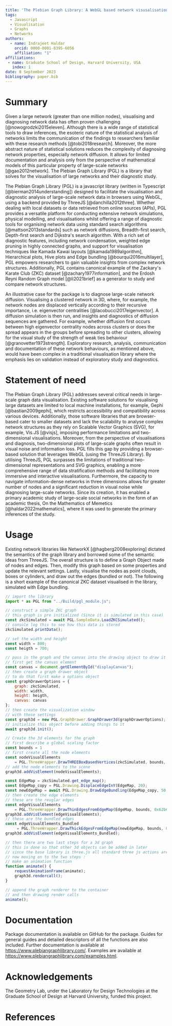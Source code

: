 ```yaml
---
title: 'The Plebian Graph Library: A WebGL based network visusalisation and diagnostics package'
tags:
  - Javascript 
  - Visualisation
  - Graphs 
  - Networks
authors:
  - name: Indrajeet Haldar
    orcid: 0000-0001-8395-6056
    affiliation: "1" 
affiliations:
 - name: Graduate School of Design, Harvard University, USA
   index: 1
date: 8 September 2023
bibliography: paper.bib
---
```


# Summary

Given a large network (greater than one million nodes), visualising and diagnosing network data has often proven challenging [@nowogrodzki2015eleven]. Although there is a wide range of statistical tools to draw inferences, the esoteric nature of the statistical analysis of networks limits the communication of the findings to researchers familiar with these research methods [@tobi2018research]. Moreover, the more abstract nature of statistical solutions reduces the complexity of diagnosing network properties, especially network diffusion. It allows for limited documentation and analysis only from the perspective of mathematical models of this particular property of large-scale networks [@gao2012network]. The Plebian Graph Library (PGL) is a library that solves for the visualisation of large networks and their diagnostic study.

The Plebian Graph Library (PGL) is a javascript library (written in Typescript [@bierman2014understanding]) designed to facilitate the visualisation and diagnostic analysis of large-scale network data in browsers using WebGL, using a backend provided by ThreeJS [@danchilla2012three]. Whether dealing with local datasets or data retrieved from online sources (APIs), PGL provides a versatile platform for conducting extensive network simulations, physical modelling, and visualisations whilst offering a range of diagnostic tools for organising network data using standard search algorithms [@mattson2013standards] such as network diffusions, Breadth-first search, Depth-first search and Dijkstra's search algorithm. With a rich set of diagnostic features, including network condensation, weighted edge pruning in highly connected graphs, and support for visualisation techniques like Kamada Kawai layouts [@kamada1989algorithm], Hierarchical plots, Hive plots and Edge bundling [@bourqui2016multilayer], PGL empowers researchers to gain valuable insights from complex network structures. Additionally, PGL contains canonical example of the Zackary's Karate Club (ZKC) dataset [@zachary1977information], and the Erdosh Reyni Random Graph model [@li2021brief] as a generator to study and compare network structures. 

An illustrative case for the package is to diagnose large-scale network diffusion. Visualising a clustered network in 3D, where, for example, the network nodes are displaced vertically according to their recursive importance, i.e. eigenvector centralities [@lacobucci2017eigenvector]. A diffusion simulation is then run, and insights and diagnostics of diffusion sequences are gathered. For example, whether diffusion first occurs between high eigenvector centrality nodes across clusters or does the spread appears in the groups before spreading to other clusters, allowing for the visual study of the strength of weak ties behaviour [@granovetter1973strength]. Exploratory research, analysis, communication and documentation of these network behaviours, as mentioned above, would have been complex in a traditional visualisation library where the emphasis lies on validation instead of exploratory study and diagnostics.

# Statement of need

The Plebian Graph Library (PGL) addresses several critical needs in large-scale graph data visualisation. Existing software solutions for visualising large datasets are limited to local machine installations, for example, Gephi [@bastian2009gephi], which restricts accessibility and compatibility across various devices. Additionally, those software libraries that are browser-based cater to smaller datasets and lack the scalability to analyse complex network structures as they rely on Scalable Vector Graphics (SVG), for example, Vis.JS [@visjs], imposing performance limitations and two-dimensional visualisations. Moreover, from the perspective of visualisations and diagnosis, two-dimensional plots of large-scale graphs often result in visual noise and information loss.
PGL fills this gap by providing a browser-based solution that leverages WebGL (using the ThreeJS Library). By utilising ThreeJS, PGL surpasses the limitations of traditional two-dimensional representations and SVG graphics, enabling a more comprehensive range of data stratification methods and facilitating more immersive and interactive visualisations. Furthermore, the capacity to navigate information-dense networks in three dimensions allows for greater number of nodes and a significant reduction in visual noise while diagnosing large-scale networks. Since its creation, it has enabled a primary academic study of large-scale social networks in the form of an academic thesis, On the Mathematics of Memetics [@haldar2022mathematics], where it was used to generate the primary inferences of the study.

# Usage

Existing network libraries like NetworkX [@hagberg2008exploring] dictated the semantics of the graph library and borrowed some of the semantic ideas from ThreeJS. The overall structure is to define a Graph Object made of nodes and edges. Then, modify this graph based on some properties and update the relevant settings. Lastly, visualise the nodes as point clouds, boxes or cylinders, and draw out the edges (bundled or not). The following is a short example of the canonical ZKC dataset visualised in the library, simulated with Edge bundling.

``` javascript
// import the library
import * as PGL from "../Build/pgl_module.js";

// construct a simple ZKC graph
// this graph is pre initialized (Since it is simulated in this case)
const zkcSimulated = await PGL.SampleData.LoadZKCSimulated();
// console log this to see how this data is stored
zkcSimulated.printData();

// set the width and height
const width = 800;
const heigth = 700;

// pass in the graph and the canvas into the drawing object to draw it
// first get the canvas element
const canvas = document.getElementById("displayCanvas");
// then create a graph drawer object
// to do that first make a options object
const graphDrawerOptions = {
	graph: zkcSimulated,
	width: width,
	height: heigth,
	canvas: canvas
};
// then create the visualization window
// with those settings
const graph3d = new PGL.GraphDrawer.GraphDrawer3d(graphDrawerOptions);
// initialize this object before adding things to it
await graph3d.init();

// Create the 3d elements for the graph
// first describe a global scaling factor
const bounds = 1
// first create all the node elements
const nodeVisualElements
    = PGL.ThreeWrapper.DrawTHREEBoxBasedVertices(zkcSimulated, bounds, 0xffffff, 3);
// add the node elements to the scene
graph3d.addVisElement(nodeVisualElements);

const EdgeMap = zkcSimulated.get_edge_map();
const EdgeMap_copy = PGL.Drawing.DisplaceEdgeInY(EdgeMap, 20);
const newEdgeMap = await PGL.Drawing.DrawEdgeBundling(EdgeMap_copy, 50, 10);
// then create the edge elements
// these are the reuglar edges
const edgeVisualElements 
    = PGL.ThreeWrapper.DrawThinEdgesFromEdgeMap(EdgeMap, bounds, 0x62b6cb, 0.01);
graph3d.addVisElement(edgeVisualElements);
// these are the bundled edges
const edgeVisualElements_Bundled
     = PGL.ThreeWrapper.DrawThickEdgesFromEdgeMap(newEdgeMap, bounds, 0x5fa8d3, 0.01);
graph3d.addVisElement(edgeVisualElements_Bundled);

// then there are two last steps for a 3d graph
// this is done so that other 3d objects can be added in later
// since the base library is three.js all standard three js actions are possible
// now moving on to the two steps :
// make an animation function
function animate() {
	requestAnimationFrame(animate);
	graph3d.rendercall();
}

// append the graph renderer to the container
// and then drawing render calls
animate();
```
# Documentation

Package documentation is available on GitHub for the package. Guides for general guides and detailed descriptors of all the functions are also included. Further documentation is available at https://www.plebiangraphlibrary.com/. Examples are available at https://www.plebiangraphlibrary.com/examples.html. 

# Acknowledgements

The Geometry Lab, under the Laboratory for Design Technologies at the Graduate School of Design at Harvard University, funded this project.


# References